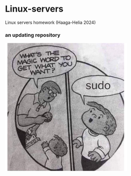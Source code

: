 # Linux-servers
Linux servers homework (Haaga-Helia 2024)

### an updating repository

<img src="https://github.com/makumyyra/Linux-servers/blob/main/md_images/sudo.jpg" width="400">



